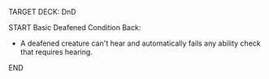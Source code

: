 TARGET DECK: DnD

START
Basic
Deafened Condition
Back:
* A deafened creature can't hear and automatically fails any ability check that requires hearing. 
<!--ID: 1649729961906-->
END